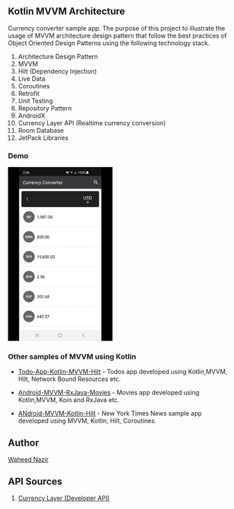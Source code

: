 ## Kotlin MVVM Architecture

Currency converter sample app. The purpose of this project to illustrate the usage of MVVM architecture design pattern that follow the best practices of Object Oriented Design Patterns using the following technology stack.

 1. Architecture Design Pattern
 2. MVVM
 2. Hilt (Dependency Injection)
 3. Live Data
 4. Coroutines
 5. Retrofit
 6. Unit Testing
 7. Repository Pattern
 8. AndroidX
 9. Currency Layer API (Realtime currency conversion)
 10. Room Database
 11. JetPack Libraries

### Demo
<img height="400px" src="https://github.com/WaheedNazir/CurrencyConverter/blob/main/sample/sample.gif" />

### Other samples of MVVM using Kotlin

* [Todo-App-Kotlin-MVVM-Hilt] - Todos app developed using Kotlin,MVVM, Hilt, Network Bound Resources etc.
* [Android-MVVM-RxJava-Movies] - Movies app developed using Kotlin,MVVM, Koin and RxJava etc.
* [ANdroid-MVVM-Kotlin-Hilt] - New York Times News sample app developed using MVVM, Kotlin, Hilt, Coroutines.

   [Todo-App-Kotlin-MVVM-Hilt]: <https://github.com/WaheedNazir/TodoKotlinMVVMHilt>
   [Android-MVVM-RxJava-Movies]: <https://github.com/WaheedNazir/Android-MVVM-RxJava-Movies>
   [ANdroid-MVVM-Kotlin-Hilt]: <https://github.com/WaheedNazir/NewYorkTimesMvvmSample>

   

## Author
[Waheed Nazir](https://github.com/WaheedNazir "Waheed Nazir (WaveTechStudio)")


## API Sources
 1. [Currency Layer (Developer API)](https://api.currencylayer.com/)
